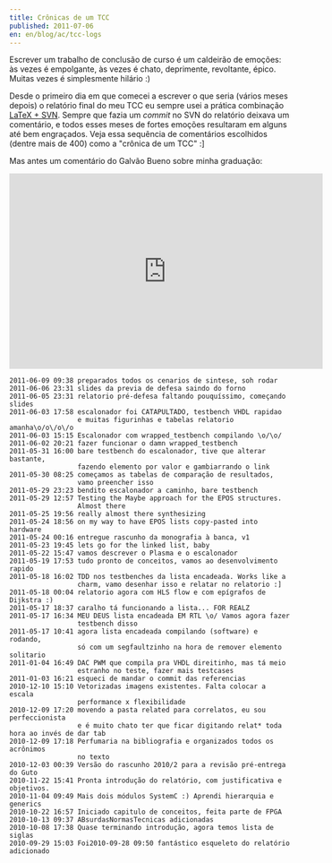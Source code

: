 ```yaml
---
title: Crônicas de um TCC
published: 2011-07-06
en: en/blog/ac/tcc-logs
---
```


Escrever um trabalho de conclusão de curso é um caldeirão de emoções: às vezes é empolgante, às vezes é chato, deprimente, revoltante, épico.
Muitas vezes é simplesmente hilário :)

Desde o primeiro dia em que comecei a escrever o que seria (vários meses depois)
o relatório final do meu TCC eu sempre usei a prática combinação [LaTeX + SVN][1].
Sempre que fazia um _commit_ no SVN do relatório deixava um comentário, e todos esses meses de fortes emoções resultaram em alguns até bem engraçados.
Veja essa sequência de comentários escolhidos (dentre mais de 400) como a "crônica de um TCC" :]

Mas antes um comentário do Galvão Bueno sobre minha graduação:

<iframe width="560" height="349" src="http://www.youtube.com/embed/RdlIwf-NSzw" frameborder="0" allowfullscreen></iframe>

<!--more-->

    2011-06-09 09:38 preparados todos os cenarios de sintese, soh rodar
    2011-06-06 23:31 slides da previa de defesa saindo do forno
    2011-06-05 23:31 relatorio pré-defesa faltando pouquíssimo, começando slides
    2011-06-03 17:58 escalonador foi CATAPULTADO, testbench VHDL rapidao
                     e muitas figurinhas e tabelas relatorio amanha\o/o\/o\/o
    2011-06-03 15:15 Escalonador com wrapped_testbench compilando \o/\o/
    2011-06-02 20:21 fazer funcionar o damn wrapped_testbench
    2011-05-31 16:00 bare testbench do escalonador, tive que alterar bastante,
                     fazendo elemento por valor e gambiarrando o link
    2011-05-30 08:25 começamos as tabelas de comparação de resultados,
                     vamo preencher isso
    2011-05-29 23:23 bendito escalonador a caminho, bare testbench
    2011-05-29 12:57 Testing the Maybe approach for the EPOS structures.
                     Almost there
    2011-05-25 19:56 really almost there synthesizing
    2011-05-24 18:56 on my way to have EPOS lists copy-pasted into hardware
    2011-05-24 00:16 entregue rascunho da monografia à banca, v1
    2011-05-23 19:45 lets go for the linked list, baby
    2011-05-22 15:47 vamos descrever o Plasma e o escalonador
    2011-05-19 17:53 tudo pronto de conceitos, vamos ao desenvolvimento rapido
    2011-05-18 16:02 TDD nos testbenches da lista encadeada. Works like a
                     charm, vamo desenhar isso e relatar no relatorio :]
    2011-05-18 00:04 relatorio agora com HLS flow e com epígrafos de Dijkstra :)
    2011-05-17 18:37 caralho tá funcionando a lista... FOR REALZ
    2011-05-17 16:34 MEU DEUS lista encadeada EM RTL \o/ Vamos agora fazer
                     testbench disso
    2011-05-17 10:41 agora lista encadeada compilando (software) e rodando,
                     só com um segfaultzinho na hora de remover elemento solitario
    2011-01-04 16:49 DAC PWM que compila pra VHDL direitinho, mas tá meio
                     estranho no teste, fazer mais testcases
    2011-01-03 16:21 esqueci de mandar o commit das referencias
    2010-12-10 15:10 Vetorizadas imagens existentes. Falta colocar a escala
                     performance x flexibilidade
    2010-12-09 17:20 movendo a pasta related para correlatos, eu sou perfeccionista
                     e é muito chato ter que ficar digitando relat* toda hora ao invés de dar tab
    2010-12-09 17:18 Perfumaria na bibliografia e organizados todos os acrônimos
                     no texto
    2010-12-03 00:39 Versão do rascunho 2010/2 para a revisão pré-entrega do Guto
    2010-11-22 15:41 Pronta introdução do relatório, com justificativa e objetivos.
    2010-11-04 09:49 Mais dois módulos SystemC :) Aprendi hierarquia e generics
    2010-10-22 16:57 Iniciado capitulo de conceitos, feita parte de FPGA
    2010-10-13 09:37 ABsurdasNormasTecnicas adicionadas
    2010-10-08 17:38 Quase terminando introdução, agora temos lista de siglas
    2010-09-29 15:03 Foi2010-09-28 09:50 fantástico esqueleto do relatório adicionado

[1]: <http://en.wikibooks.org/wiki/LaTeX/Collaborative_Writing_of_LaTeX_Documents>
